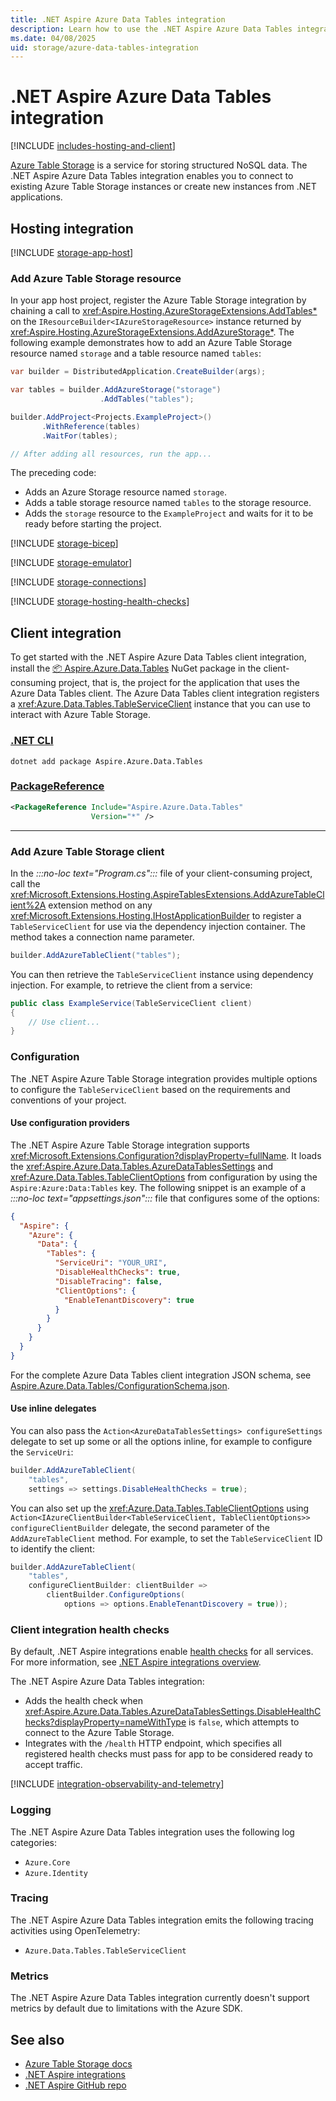 ```yaml
---
title: .NET Aspire Azure Data Tables integration
description: Learn how to use the .NET Aspire Azure Data Tables integration, which includes both hosting and client integrations.
ms.date: 04/08/2025
uid: storage/azure-data-tables-integration
---
```


# .NET Aspire Azure Data Tables integration

[!INCLUDE [includes-hosting-and-client](../includes/includes-hosting-and-client.md)]

[Azure Table Storage](https://azure.microsoft.com/services/storage/tables/) is a service for storing structured NoSQL data. The .NET Aspire Azure Data Tables integration enables you to connect to existing Azure Table Storage instances or create new instances from .NET applications.

## Hosting integration

[!INCLUDE [storage-app-host](includes/storage-app-host.md)]

### Add Azure Table Storage resource

In your app host project, register the Azure Table Storage integration by chaining a call to <xref:Aspire.Hosting.AzureStorageExtensions.AddTables*> on the `IResourceBuilder<IAzureStorageResource>` instance returned by <xref:Aspire.Hosting.AzureStorageExtensions.AddAzureStorage*>. The following example demonstrates how to add an Azure Table Storage resource named `storage` and a table resource named `tables`:

```csharp
var builder = DistributedApplication.CreateBuilder(args);

var tables = builder.AddAzureStorage("storage")
                    .AddTables("tables");

builder.AddProject<Projects.ExampleProject>()
       .WithReference(tables)
       .WaitFor(tables);

// After adding all resources, run the app...
```

The preceding code:

- Adds an Azure Storage resource named `storage`.
- Adds a table storage resource named `tables` to the storage resource.
- Adds the `storage` resource to the `ExampleProject` and waits for it to be ready before starting the project.

[!INCLUDE [storage-bicep](includes/storage-bicep.md)]

[!INCLUDE [storage-emulator](includes/storage-emulator.md)]

[!INCLUDE [storage-connections](includes/storage-connections.md)]

[!INCLUDE [storage-hosting-health-checks](includes/storage-hosting-health-checks.md)]

## Client integration

To get started with the .NET Aspire Azure Data Tables client integration, install the [📦 Aspire.Azure.Data.Tables](https://www.nuget.org/packages/Aspire.Azure.Data.Tables) NuGet package in the client-consuming project, that is, the project for the application that uses the Azure Data Tables client. The Azure Data Tables client integration registers a <xref:Azure.Data.Tables.TableServiceClient> instance that you can use to interact with Azure Table Storage.

### [.NET CLI](#tab/dotnet-cli)

```dotnetcli
dotnet add package Aspire.Azure.Data.Tables
```

### [PackageReference](#tab/package-reference)

```xml
<PackageReference Include="Aspire.Azure.Data.Tables"
                  Version="*" />
```

---

### Add Azure Table Storage client

In the _:::no-loc text="Program.cs":::_ file of your client-consuming project, call the <xref:Microsoft.Extensions.Hosting.AspireTablesExtensions.AddAzureTableClient%2A> extension method on any <xref:Microsoft.Extensions.Hosting.IHostApplicationBuilder> to register a `TableServiceClient` for use via the dependency injection container. The method takes a connection name parameter.

```csharp
builder.AddAzureTableClient("tables");
```

You can then retrieve the `TableServiceClient` instance using dependency injection. For example, to retrieve the client from a service:

```csharp
public class ExampleService(TableServiceClient client)
{
    // Use client...
}
```

### Configuration

The .NET Aspire Azure Table Storage integration provides multiple options to configure the `TableServiceClient` based on the requirements and conventions of your project.

#### Use configuration providers

The .NET Aspire Azure Table Storage integration supports <xref:Microsoft.Extensions.Configuration?displayProperty=fullName>. It loads the <xref:Aspire.Azure.Data.Tables.AzureDataTablesSettings> and <xref:Azure.Data.Tables.TableClientOptions> from configuration by using the `Aspire:Azure:Data:Tables` key. The following snippet is an example of a _:::no-loc text="appsettings.json":::_ file that configures some of the options:

```json
{
  "Aspire": {
    "Azure": {
      "Data": {
        "Tables": {
          "ServiceUri": "YOUR_URI",
          "DisableHealthChecks": true,
          "DisableTracing": false,
          "ClientOptions": {
            "EnableTenantDiscovery": true
          }
        }
      }
    }
  }
}
```

For the complete Azure Data Tables client integration JSON schema, see [Aspire.Azure.Data.Tables/ConfigurationSchema.json](https://github.com/dotnet/aspire/blob/v9.1.0/src/Components/Aspire.Azure.Data.Tables/ConfigurationSchema.json).

#### Use inline delegates

You can also pass the `Action<AzureDataTablesSettings> configureSettings` delegate to set up some or all the options inline, for example to configure the `ServiceUri`:

```csharp
builder.AddAzureTableClient(
    "tables",
    settings => settings.DisableHealthChecks = true);
```

You can also set up the <xref:Azure.Data.Tables.TableClientOptions> using `Action<IAzureClientBuilder<TableServiceClient, TableClientOptions>> configureClientBuilder` delegate, the second parameter of the `AddAzureTableClient` method. For example, to set the `TableServiceClient` ID to identify the client:

```csharp
builder.AddAzureTableClient(
    "tables",
    configureClientBuilder: clientBuilder =>
        clientBuilder.ConfigureOptions(
            options => options.EnableTenantDiscovery = true));
```

### Client integration health checks

By default, .NET Aspire integrations enable [health checks](../fundamentals/health-checks.md) for all services. For more information, see [.NET Aspire integrations overview](../fundamentals/integrations-overview.md).

The .NET Aspire Azure Data Tables integration:

- Adds the health check when <xref:Aspire.Azure.Data.Tables.AzureDataTablesSettings.DisableHealthChecks?displayProperty=nameWithType> is `false`, which attempts to connect to the Azure Table Storage.
- Integrates with the `/health` HTTP endpoint, which specifies all registered health checks must pass for app to be considered ready to accept traffic.

[!INCLUDE [integration-observability-and-telemetry](../includes/integration-observability-and-telemetry.md)]

### Logging

The .NET Aspire Azure Data Tables integration uses the following log categories:

- `Azure.Core`
- `Azure.Identity`

### Tracing

The .NET Aspire Azure Data Tables integration emits the following tracing activities using OpenTelemetry:

- `Azure.Data.Tables.TableServiceClient`

### Metrics

The .NET Aspire Azure Data Tables integration currently doesn't support metrics by default due to limitations with the Azure SDK.

## See also

- [Azure Table Storage docs](/azure/storage/tables/)
- [.NET Aspire integrations](../fundamentals/integrations-overview.md)
- [.NET Aspire GitHub repo](https://github.com/dotnet/aspire)
